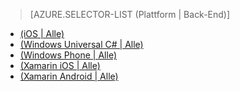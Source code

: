 ﻿> [AZURE.SELECTOR-LIST (Plattform | Back-End)]
- [(iOS | Alle)](mobile-services-ios-get-started-offline-data.md)
- [(Windows Universal C# | Alle)](mobile-services-windows-store-dotnet-get-started-offline-data.md)
- [(Windows Phone | Alle)](mobile-services-windows-phone-get-started-offline-data.md)
- [(Xamarin iOS | Alle)](mobile-services-xamarin-ios-get-started-offline-data.md)
- [(Xamarin Android | Alle)](mobile-services-xamarin-android-get-started-offline-data.md)


<!--HONumber=42-->
